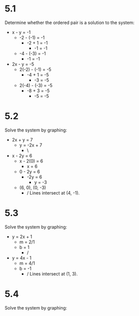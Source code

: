 # 5.1
Determine whether the ordered pair is a solution to the system:
- x - y = -1
    - -2 - (-1) = -1
        - -2 + 1 = -1
            - -1 = -1
    - -4 - (-3) = -1
        - -1 = -1
- 2x - y = -5
    - 2(-2) - (-1) = -5
        - -4 + 1 = -5
            - -3 = -5
    - 2(-4) - (-3) = -5
        - -8 + 3 = -5
            - -5 = -5

# 5.2
Solve the system by graphing:
- 2x + y = 7
    - y = -2x + 7
        - \
- x - 2y = 6
    - x - 2(0) = 6
        - x = 6
    - 0 - 2y = 6
        - -2y = 6
            - y = -3
    - (6, 0), (0, -3)
        - /
Lines intersect at (4, -1).

# 5.3
Solve the system by graphing:
- y = 2x + 1
    - m = 2/1
    - b = 1
        - /
- y = 4x - 1
    - m = 4/1
    - b = -1
        - /
Lines intersect at (1, 3).

# 5.4
Solve the system by graphing:
